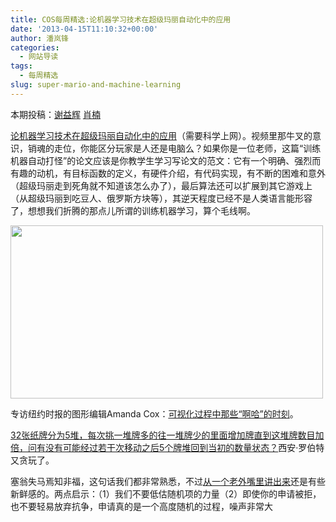```yaml
---
title: COS每周精选:论机器学习技术在超级玛丽自动化中的应用
date: '2013-04-15T11:10:32+00:00'
author: 潘岚锋
categories:
  - 网站导读
tags:
  - 每周精选
slug: super-mario-and-machine-learning
---
```


本期投稿：[谢益辉](http://yihui.name/) [肖楠](http://www.road2stat.com/)

[论机器学习技术在超级玛丽自动化中的应用](http://www.cs.cmu.edu/~tom7/mario/)（需要科学上网）。视频里那牛叉的意识，销魂的走位，你能区分玩家是人还是电脑么？如果你是一位老师，这篇“训练机器自动打怪”<wbr />的论文应该是你教学生学习写论文的范文：它有一个明确、<wbr />强烈而有趣的动机，有目标函数的定义，有硬件介绍，有代码实现，<wbr />有不断的困难和意外（超级玛丽走到死角就不知道该怎么办了），<wbr />最后算法还可以扩展到其它游戏上（从超级玛丽到吃豆人、<wbr />俄罗斯方块等），其逆天程度已经不是人类语言能形容了，<wbr />想想我们折腾的那点儿所谓的训练机器学习，算个毛线啊。

<img class="aligncenter" alt="" src="http://i.imgur.com/l4IonTs.gif" width="500" height="277" />

专访纽约时报的图形编辑Amanda Cox：[可视化过程中那些“啊哈”的时刻](http://blogs.hbr.org/hbr/hbreditors/2013/03/power_of_visualizations_aha_moment.html)。

[32张纸牌分为5堆，<wbr />每次挑一堆牌多的往一堆牌少的里面增加牌直到这堆牌数目加倍，<wbr />问有没有可能经过若干次移动之后5个牌堆回到当初的数量状态？](http://xianblog.wordpress.com/2013/04/12/le-monde-puzzle-815/)<wbr />西安·罗伯特又贪玩了。

塞翁失马焉知非福，这句话我们都非常熟悉，<wbr />不过[从一个老外嘴里讲出来](http://josephwalla.com/the-rejection-book-good-luck-bad-luck-who-knows)还是有些新鲜感的。两点启示：（1）我们不要低估随机项的力量（2）<wbr />即使你的申请被拒，也不要轻易放弃抗争，<wbr />申请真的是一个高度随机的过程，噪声非常大

&nbsp;
